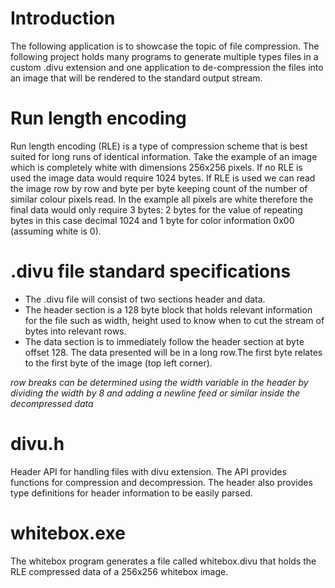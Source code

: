 # Introduction
The following application is to showcase the topic of file compression. The following project holds many programs to generate multiple types files in a custom .divu extension and one application to de-compression the files into an image that will be rendered to the standard output stream.
# Run length encoding
Run length encoding (RLE) is a type of compression scheme that is best suited for long runs of identical information. Take the example of an image which is completely white with dimensions 256x256 pixels. If no RLE is used the image data would require 1024 bytes. If RLE is used we can read the image row by row and byte per byte keeping count of the number of similar colour pixels read. In the example all pixels are white therefore the final data would only require 3 bytes: 2 bytes for the value of repeating bytes in this case decimal 1024 and 1 byte for color information 0x00 (assuming white is 0).
# .divu file standard specifications
* The .divu file will consist of two sections header and data.
* The header section is a 128 byte block that holds relevant information for the file such as width, height used to know when to cut the stream of bytes into relevant rows.
* The data section is to immediately follow the header section at byte offset 128. The data presented will be in a long row.The first byte relates to the first byte of the image (top left corner).

_row breaks can be determined using the width variable in the header by dividing the width by 8 and adding a newline feed or similar inside the decompressed data_

# divu.h
Header API for handling files with divu extension. The API provides functions for compression and decompression. The header also provides type definitions for header information to be easily parsed.

# whitebox.exe
The whitebox program generates a file called whitebox.divu that holds the RLE compressed data of a 256x256 whitebox image.
